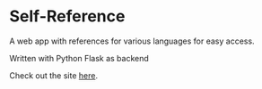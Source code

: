 # Self-Reference
A web app with references for various languages for easy access.

Written with Python Flask as backend

Check out the site [here](https://david-saah.github.io).
